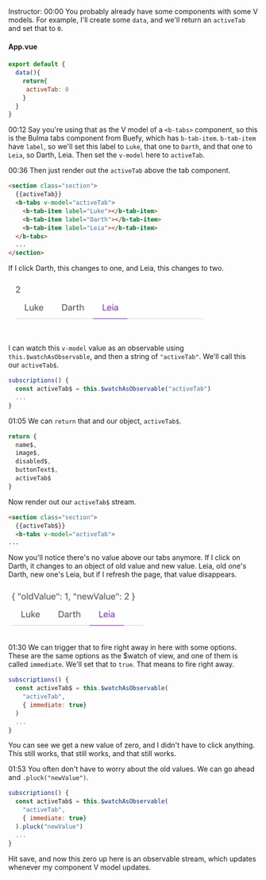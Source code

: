Instructor: 00:00 You probably already have some components with some V models. For example, I'll create some `data`, and we'll return an `activeTab` and set that to `0`.

#### App.vue
```javascript
export default {
  data(){
    return{
     activeTab: 0
    }
  }
}
```

00:12 Say you're using that as the V model of a `<b-tabs>` component, so this is the Bulma tabs component from Buefy, which has `b-tab-item`. `b-tab-item` have `label`, so we'll set this label to `Luke`, that one to `Darth`, and that one to `Leia`, so Darth, Leia. Then set the `v-model` here to `activeTab`.

00:36 Then just render out the `activeTab` above the tab component. 

```html
<section class="section">
  {{activeTab}}
  <b-tabs v-model="activeTab">
    <b-tab-item label="Luke"></b-tab-item>
    <b-tab-item label="Darth"></b-tab-item>
    <b-tab-item label="Leia"></b-tab-item>
  </b-tabs>
  ...
</section>
```

If I click Darth, this changes to one, and Leia, this changes to two. 

![tab changes number](../images/vue-js-watch-vue-js-v-models-as-observable-with-watchasobservable-and-rxjs-tab-changes-number.png)

I can watch this `v-model` value as an observable using `this.$watchAsObservable`, and then a string of `"activeTab"`. We'll call this our `activeTab$`.

```javascript
subscriptions() {
  const activeTab$ = this.$watchAsObservable("activeTab")
  ...
}
```

01:05 We can `return` that and our object, `activeTab$`. 

```javascript
return {
  name$,
  image$,
  disabled$,
  buttonText$,
  activeTab$
}
```

Now render out our `activeTab$` stream. 

```html
<section class="section">
  {{activeTab$}}
  <b-tabs v-model="activeTab">
...
```

Now you'll notice there's no value above our tabs anymore. If I click on Darth, it changes to an object of old value and new value. Leia, old one's Darth, new one's Leia, but if I refresh the page, that value disappears.

![oldvalue newvalue](../images/vue-js-watch-vue-js-v-models-as-observable-with-watchasobservable-and-rxjs-oldvalue-newvalue.png)

01:30 We can trigger that to fire right away in here with some options. These are the same options as the $watch of view, and one of them is called `immediate`. We'll set that to `true`. That means to fire right away. 

```javascript
subscriptions() {
  const activeTab$ = this.$watchAsObservable(
    "activeTab",
    { immediate: true}
  )
  ...
}
```

You can see we get a new value of zero, and I didn't have to click anything. This still works, that still works, and that still works.

01:53 You often don't have to worry about the old values. We can go ahead and `.pluck("newValue")`. 

```javascript
subscriptions() {
  const activeTab$ = this.$watchAsObservable(
    "activeTab",
    { immediate: true}
  ).pluck("newValue")
  ...
}
```

Hit save, and now this zero up here is an observable stream, which updates whenever my component V model updates. 